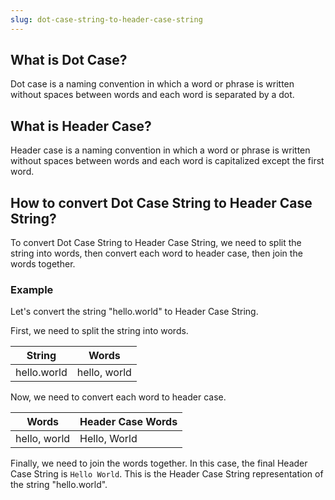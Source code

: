```yaml
---
slug: dot-case-string-to-header-case-string
---
```


## What is Dot Case?

Dot case is a naming convention in which a word or phrase is written without spaces between words and each word is separated by a dot.

## What is Header Case?

Header case is a naming convention in which a word or phrase is written without spaces between words and each word is capitalized except the first word.

## How to convert Dot Case String to Header Case String?

To convert Dot Case String to Header Case String, we need to split the string into words, then convert each word to header case, then join the words together.

### Example

Let's convert the string "hello.world" to Header Case String.

First, we need to split the string into words.

| String      | Words        |
| ----------- | ------------ |
| hello.world | hello, world |

Now, we need to convert each word to header case.

| Words        | Header Case Words |
| ------------ | ----------------- |
| hello, world | Hello, World      |

Finally, we need to join the words together. In this case, the final Header Case String is `Hello World`. This is the Header Case String representation of the string "hello.world".
